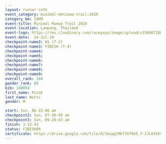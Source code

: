 ```yaml
---
layout: runner-info 
event_category: minimal-meniewa-trail-2019 
category_km: 14KM 
event-title: Minimal Maewa Trail 2019 
event-location: Lampang, Thailand 
event-logo: https://res.cloudinary.com/raceyaya/image/upload/v1569072805/logo/minimal-trail_ktnvsp.jpg 
event-date:  14-Jul-19 
checkpoint-name2: W1 (T-2) 
checkpoint-name3: FINISH (T-4) 
checkpoint-name4: 
checkpoint-name5: 
checkpoint-name6: 
checkpoint-name7: 
checkpoint-name8: 
checkpoint-name9: 
overall_rank: 144
gender_rank: 84
bib: 140054
first_name: Pitak
last_name: Wutti
gender: M

start: Sun, 06-15-00 am
checkpoint2: Sun, 07-30-59 am
checkpoint3: Sun, 09-28-43 am
finish: 3-13-43
status: FINISHER
certificate: https://drive.google.com/file/d/1kvpglMkfJGf9kO_Y-2JL6YkEvzBholOm/view?usp=sharing
---
```


